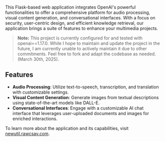 This Flask-based web application integrates OpenAI's powerful functionalities to offer a comprehensive platform for audio processing, visual content generation, and conversational interfaces. With a focus on security, user-centric design, and efficient knowledge retrieval, our application brings a suite of features to enhance your multimedia projects.

> **Note:** This project is currently configured for and tested with openai==1.17.0. While I hope to maintain and update the project in the future, I am currently unable to actively maintain it due to other commitments. Feel free to fork and adapt the codebase as needed. (March 30th, 2025).

## Features

- **Audio Processing**: Utilize text-to-speech, transcription, and translation with customizable settings.
- **Visual Content Generation**: Generate images from textual descriptions using state-of-the-art models like DALL-E.
- **Conversational Interfaces**: Engage with a customizable AI chat interface that leverages user-uploaded documents and images for enriched interactions.

To learn more about the application and its capabilities, visit [newutil.rawcsav.com](https://newutil.rawcsav.com).